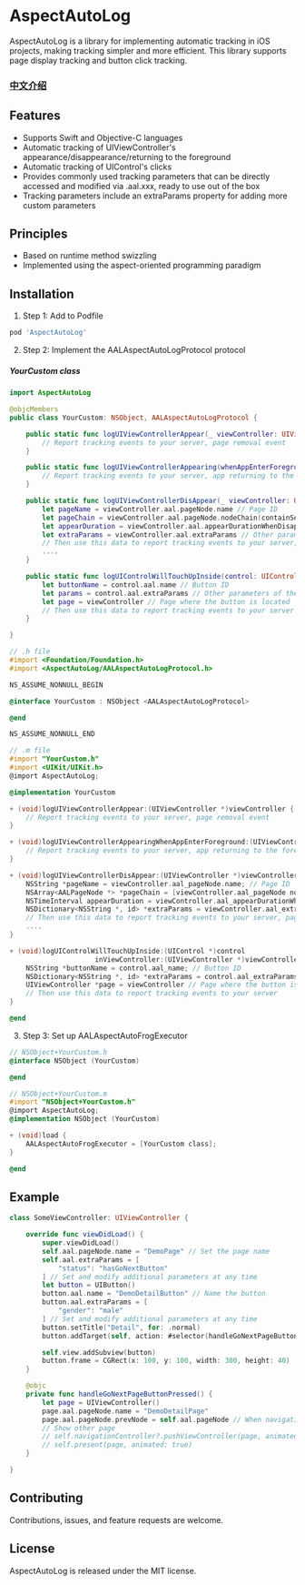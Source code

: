 # AspectAutoLog

AspectAutoLog is a library for implementing automatic tracking in iOS projects, making tracking simpler and more efficient. This library supports page display tracking and button click tracking.

### [中文介绍](README_CN.md)

## Features

- Supports Swift and Objective-C languages
- Automatic tracking of UIViewController's appearance/disappearance/returning to the foreground
- Automatic tracking of UIControl's clicks
- Provides commonly used tracking parameters that can be directly accessed and modified via .aal.xxx, ready to use out of the box
- Tracking parameters include an extraParams property for adding more custom parameters

## Principles

- Based on runtime method swizzling
- Implemented using the aspect-oriented programming paradigm

## Installation

1. Step 1: Add to Podfile

```Ruby
pod 'AspectAutoLog'
```

2. Step 2: Implement the AALAspectAutoLogProtocol protocol

##### YourCustom class

```Swift
import AspectAutoLog

@objcMembers
public class YourCustom: NSObject, AALAspectAutoLogProtocol {

    public static func logUIViewControllerAppear(_ viewController: UIViewController) {
        // Report tracking events to your server, page removal event
    }

    public static func logUIViewControllerAppearing(whenAppEnterForeground viewController: UIViewController) {
        // Report tracking events to your server, app returning to the foreground causing the page to be displayed to the user again
    }

    public static func logUIViewControllerDisAppear(_ viewController: UIViewController) {
        let pageName = viewController.aal.pageNode.name // Page ID
        let pageChain = viewController.aal.pageNode.nodeChain(containSelf: false) // Page access chain
        let appearDuration = viewController.aal.appearDurationWhenDisappear // Page display time
        let extraParams = viewController.aal.extraParams // Other parameters of the page
        // Then use this data to report tracking events to your server, page removal event
        ....
    }

    public static func logUIControlWillTouchUpInside(control: UIControl, inViewController viewController: UIViewController?) {
        let buttonName = control.aal.name // Button ID
        let params = control.aal.extraParams // Other parameters of the button
        let page = viewController // Page where the button is located
        // Then use this data to report tracking events to your server
    }

}
```

```Objective-C
// .h file
#import <Foundation/Foundation.h>
#import <AspectAutoLog/AALAspectAutoLogProtocol.h>

NS_ASSUME_NONNULL_BEGIN

@interface YourCustom : NSObject <AALAspectAutoLogProtocol>

@end

NS_ASSUME_NONNULL_END

// .m file
#import "YourCustom.h"
#import <UIKit/UIKit.h>
@import AspectAutoLog;

@implementation YourCustom

+ (void)logUIViewControllerAppear:(UIViewController *)viewController {
    // Report tracking events to your server, page removal event
}

+ (void)logUIViewControllerAppearingWhenAppEnterForeground:(UIViewController *)viewController {
    // Report tracking events to your server, app returning to the foreground causing the page to be displayed to the user again
}

+ (void)logUIViewControllerDisAppear:(UIViewController *)viewController {
    NSString *pageName = viewController.aal_pageNode.name; // Page ID
    NSArray<AALPageNode *> *pageChain = [viewController.aal_pageNode nodeChainWithContainSelf:NO]; // Page access chain
    NSTimeInterval appearDuration = viewController.aal_appearDurationWhenDisappear; // Page display time
    NSDictionary<NSString *, id> *extraParams = viewController.aal_extraParams; // Other parameters of the page
    // Then use this data to report tracking events to your server, page removal event
    ....
}

+ (void)logUIControlWillTouchUpInside:(UIControl *)control 
                     inViewController:(UIViewController *)viewController {
    NSString *buttonName = control.aal_name; // Button ID
    NSDictionary<NSString *, id> *extraParams = control.aal_extraParams; // Other parameters of the button
    UIViewController *page = viewController // Page where the button is located
    // Then use this data to report tracking events to your server
}

@end
```

3. Step 3: Set up AALAspectAutoFrogExecutor

```Objective-C
// NSObject+YourCustom.h
@interface NSObject (YourCustom)

@end

// NSObject+YourCustom.m
#import "NSObject+YourCustom.h"
@import AspectAutoLog;
@implementation NSObject (YourCustom)

+ (void)load {
    AALAspectAutoFrogExecutor = [YourCustom class];
}

@end
```

## Example

```swift
class SomeViewController: UIViewController {

    override func viewDidLoad() {
        super.viewDidLoad()
        self.aal.pageNode.name = "DemoPage" // Set the page name
        self.aal.extraParams = [
            "status": "hasGoNextButton"
        ] // Set and modify additional parameters at any time
        let button = UIButton()
        button.aal.name = "DemoDetailButton" // Name the button
        button.aal.extraParams = [
            "gender": "male"
        ] // Set and modify additional parameters at any time
        button.setTitle("Detail", for: .normal)
        button.addTarget(self, action: #selector(handleGoNextPageButtonPressed), for: .touchUpInside)

        self.view.addSubview(button)
        button.frame = CGRect(x: 100, y: 100, width: 300, height: 40)
    }

    @objc
    private func handleGoNextPageButtonPressed() {
        let page = UIViewController()
        page.aal.pageNode.name = "DemoDetailPage"
        page.aal.pageNode.prevNode = self.aal.pageNode // When navigating to a new page, set the page chain data
        // Show other page
        // self.navigationController?.pushViewController(page, animated: true)
        // self.present(page, animated: true)
    }

}
```

## Contributing

Contributions, issues, and feature requests are welcome.

## License

AspectAutoLog is released under the MIT license.
